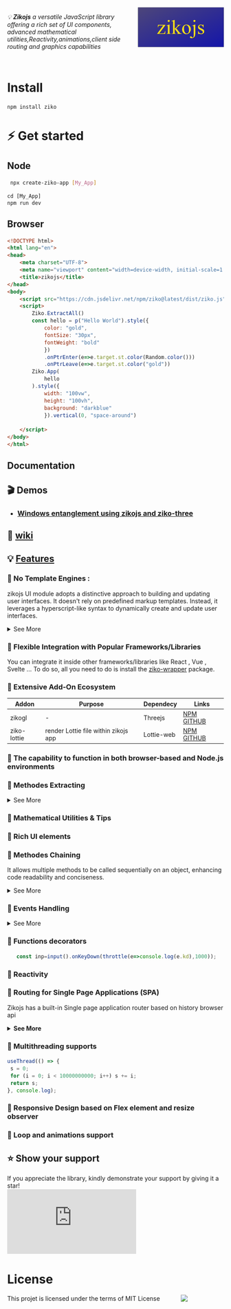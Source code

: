<img src="docs/assets/zikojs.png" width="200" align="right" alt="zikojs logo">
 
*💡 **Zikojs** a versatile JavaScript library offering a rich set of UI components, advanced mathematical utilities,Reactivity,animations,client side routing and graphics capabilities* 

<br>

# Install 
```bash
npm install ziko
```
# ⚡ Get started
## Node
 ```bash
  npx create-ziko-app [My_App]
 ```
  ```
  cd [My_App]
  npm run dev
  ```
## Browser
```html
<!DOCTYPE html>
<html lang="en">
<head>
    <meta charset="UTF-8">
    <meta name="viewport" content="width=device-width, initial-scale=1.0">
    <title>zikojs</title>
</head>
<body>
    <script src="https://cdn.jsdelivr.net/npm/ziko@latest/dist/ziko.js"></script>
    <script>
        Ziko.ExtractAll()
        const hello = p("Hello World").style({
            color: "gold",
            fontSize: "30px",
            fontWeight: "bold"
            })
            .onPtrEnter(e=>e.target.st.color(Random.color()))
            .onPtrLeave(e=>e.target.st.color("gold"))
        Ziko.App(
            hello
        ).style({
            width: "100vw",
            height: "100vh",
            background: "darkblue"
            }).vertical(0, "space-around")
        
    </script>
</body>
</html>
```
## Documentation
## 🎬 Demos 
- ### [  Windows entanglement using zikojs and ziko-three ](https://www.linkedin.com/feed/update/urn:li:activity:7144023650394918913/) 

## 📃 [wiki](https://github.com/zakarialaoui10/ziko.js/wiki)

## 💡 [Features]()
### 🔰 No Template Engines :

zikojs UI module adopts a distinctive approach to building and updating user interfaces. 
It doesn't rely on predefined markup templates. Instead, it leverages a hyperscript-like syntax to dynamically create and update user interfaces.

<details>
<summary> See More </summary>

For instance, consider the following JavaScript code using zikojs:
```js
 para=p(
    text("hello"),
    text("world")
    )
    .style({
        color:"darkblue"
    })
    .forEach(n=>n.onPtrEnter(e=>{
        console.log(e.target.text)
    }));
```
`p(...)` - This line creates a paragraph element (&lt;p&gt;) using zikojs. Inside the p() function, we pass in two text() function calls, which create text nodes containing "hello" and "world" respectively. These will be the contents of the paragraph.

`.style({...})` - This method sets the style of the paragraph element. In this case, it sets the color to "darkblue".

`.forEach(...)` - This method iterates over the two items of the paragraph element. Inside the callback function, it sets up an event listener for the "pointerenter" event on each child element. When the pointer enters any child element, it logs the text content of that element to the console.

>[!TIP]
To acces the para items you can use Array like syntaxe , `para[index]` or `para.at(index)` (index can positive or negative integer)

This code snippet produces the equivalent HTML structure:
```html
 <p style="color:darkblue">
    <span>hello</span>
    <span>world</span>
 </p>
 <script>
    para=document.querySelector(p);
    [...a.children].forEach(
        n=>n.addEventListener("pointerenter",e=>{
            console.log(e.target.textContent)
            }))
 </script>
```
In summary, zikojs UI module enables dynamic creation and manipulation of user interfaces without relying on static markup templates, offering flexibility and control over UI elements.

</details>



### 🔰 Flexible Integration with Popular Frameworks/Libraries

You can integrate it inside other frameworks/libraries like React , Vue , Svelte ... To do so, all you need to do is install the [ziko-wrapper](https://www.npmjs.com/package/ziko-wrapper) package.

### 🔰 Extensive Add-On Ecosystem

|Addon|Purpose|Dependecy|Links|
|-|-|-|-|
|zikogl|-|Threejs|[NPM](https://www.npmjs.com/package/zikogl) [GITHUB](https://github.com/zakarialaoui10/zikogl/)|
|ziko-lottie|render Lottie file within zikojs app|Lottie-web|[NPM](https://www.npmjs.com/package/ziko-lottie) [GITHUB](https://github.com/zakarialaoui10/ziko-lottie/)|
### 🔰 The capability to function in both browser-based and Node.js environments
### 🔰 Methodes Extracting

<details>
 <summary>
  See More
 </summary>
 
 ```js
 Ziko.ExtractAll()
 // if you want to extract only UI methodes you can use Ziko.UI.Extractll()
```
🏷️ This method simplifies syntax by extracting all UI, Math, Time, Graphics, and other methods within the Ziko framework. Instead of writing specific namespace prefixes like `Ziko.UI.text("Hi")` , `Ziko.Math.complex(1,2)` , `Ziko.Math.matrix([[1,2],[2,3]])`, you can directly use simplified syntax such as `text("Hi")` , `complex(1,1)` and `matrix([[1,2],[2,3]])`.

⚠️ Be careful with this method because it will overwrite any existing global or local variables and functions with the same names as the extracted methods. 
</details>

### 🔰 Mathematical Utilities & Tips
### 🔰 Rich UI elements
### 🔰 Methodes Chaining
It allows multiple methods to be called sequentially on an object, enhancing code readability and conciseness.
<details>
<summary> See More </summary>
</details>

### 🔰 Events Handling

<details>
<summary>
See More
</summary>

Example of creating simple Paint sketch using canvas and pointer events : 
```js
Scene=Canvas().size("500px","500px")
Scene.onPtrDown(e=>{
    e.target.ctx.beginPath()
    e.target.ctx.moveTo(
        map(e.dx,0,e.target.element.offsetWidth,e.target.Xmin,e.target.Xmax),
        map(e.dy,0,e.target.element.offseHeight,e.target.Ymin,e.target.Ymax)
        )
})
Scene.onPtrMove(e=>{
    if(e.isDown){
        const x=map(e.mx,0,e.target.element.offsetWidth,e.target.axisMatrix[0][0],e.target.axisMatrix[1][0])
        const y=map(e.my,0,e.target.element.offsetHeight,e.target.axisMatrix[1][1],e.target.axisMatrix[0][1])
        e.target.append(canvasCircle(x,y,1).color({fill:"#5555AA"}).fill())
   }})

Scene.onPtrUp(()=>{})
  ```
</details>

### 🔰 Functions decorators

```js
   const inp=input().onKeyDown(throttle(e=>console.log(e.kd),1000));
```

### 🔰 Reactivity
### 🔰 Routing for Single Page Applications (SPA)

Zikojs has a built-in Single page application router based on history browser api

<details>
 <summary>
  <strong> See More </strong>
 </summary>

```js
const main= Ziko.App()
const p1=Section()
const p2=Section()
S=Ziko.SPA(
   main,{
     "/page1":p1,
     "/page2":p2
 })
// You can use regex to define routes
S.get(
 pattern,
 path=>handler(path)
)
 ```

***⚠️ Ensure that your server serves only the index page for all incoming requests.*** 

***💡 Example using expressjs :***

```js
 app.get('*', (req , res) => {
  res.sendFile(path.join(__dirname, 'public', 'index.html'));
});
```
</details>


### 🔰 Multithreading supports

 ```js
useThread(() => {
  s = 0;
  for (i = 0; i < 10000000000; i++) s += i;
  return s;
}, console.log);
 ```
 
### 🔰 Responsive Design based on Flex element and resize observer
### 🔰 Loop and animations support

## ⭐️ Show your support <a name="support"></a>

If you appreciate the library, kindly demonstrate your support by giving it a star!<br>
[![Star](https://img.shields.io/github/stars/zakarialaoui10/ziko.js?style=social)](https://github.com/zakarialaoui10/ziko.js)
<!--## Financial support-->
# License 
This projet is licensed under the terms of MIT License 
<img src="https://img.shields.io/github/license/zakarialaoui10/zikojs?color=rgb%2820%2C21%2C169%29" width="100" align="right">

 





